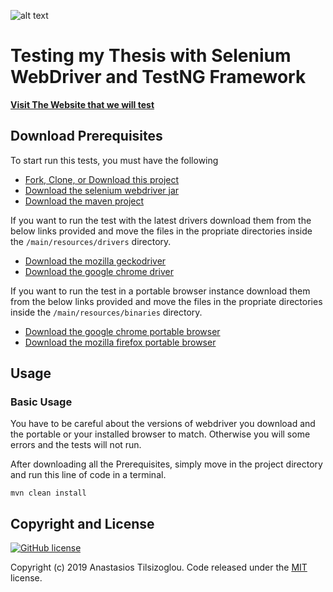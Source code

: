 ![alt text](https://github.com/TasosTilsi/VESM/blob/master/resources/logo.png?raw=true)

# Testing my Thesis with Selenium WebDriver and TestNG Framework

**[Visit The Website that we will test](https://tasostilsi.github.io/VESM)**

## Download Prerequisites

To start run this tests, you must have the following
* [Fork, Clone, or Download this project](https://github.com/TasosTilsi/testing-vesm)
* [Download the selenium webdriver jar](https://www.seleniumhq.org/download/)
* [Download the maven project](https://www.seleniumhq.org/download/)

If you want to run the test with the latest drivers download them from the below links provided and move the files in the propriate directories inside the `/main/resources/drivers` directory.
* [Download the mozilla geckodriver](https://github.com/mozilla/geckodriver/)
* [Download the google chrome driver](https://sites.google.com/a/chromium.org/chromedriver/)

If you want to run the test in a portable browser instance download them from the below links provided and move the files in the propriate directories inside the `/main/resources/binaries` directory.
* [Download the google chrome portable browser](https://portableapps.com/apps/internet/google_chrome_portable)
* [Download the mozilla firefox portable browser](https://portableapps.com/apps/internet/firefox_portable)

## Usage

### Basic Usage

You have to be careful about the versions of webdriver you download and the portable or your installed browser to match. Otherwise you will some errors and the tests will not run. 

After downloading all the Prerequisites, simply move in the project directory and run this line of code in a terminal.
```
mvn clean install
```

## Copyright and License 
[![GitHub license](https://img.shields.io/badge/license-MIT-green.svg)](https://github.com/TasosTilsi/tasostilsi.github.io/blob/master/LICENSE)

Copyright (c) 2019 Anastasios Tilsizoglou. 
Code released under the [MIT](https://github.com/TasosTilsi/VESM/blob/master/LICENSE.txt) license.
 